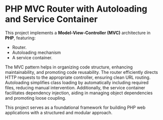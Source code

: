 # PHP MVC Router with Autoloading and Service Container

This project implements a **Model-View-Controller (MVC)** architecture in **PHP**, featuring:
- Router.
- Autoloading mechanism
- A service container.

The MVC pattern helps in organizing code structure, enhancing maintainability,
and promoting code reusability. The router efficiently directs HTTP requests to the appropriate controller,
ensuring clean URL routing. Autoloading simplifies class loading by automatically including required files,
reducing manual intervention. Additionally, the service container facilitates dependency injection,
aiding in managing object dependencies and promoting loose coupling.

This project serves as a foundational framework for building PHP web applications with a structured and modular approach.
